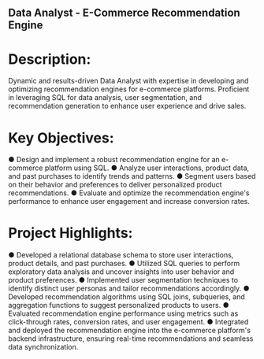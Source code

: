 ## Data Analyst - E-Commerce Recommendation Engine

# Description: 

Dynamic and results-driven Data Analyst with expertise in developing and optimizing recommendation engines for e-commerce platforms. Proficient in leveraging SQL for data analysis, user segmentation, and recommendation generation to enhance user experience and drive sales.

# Key Objectives:

●	Design and implement a robust recommendation engine for an e-commerce platform using SQL.
●	Analyze user interactions, product data, and past purchases to identify trends and patterns.
●	Segment users based on their behavior and preferences to deliver personalized product recommendations.
●	Evaluate and optimize the recommendation engine's performance to enhance user engagement and increase conversion rates.

# Project Highlights:

●	Developed a relational database schema to store user interactions, product details, and past purchases.
●	Utilized SQL queries to perform exploratory data analysis and uncover insights into user behavior and product preferences.
●	Implemented user segmentation techniques to identify distinct user personas and tailor recommendations accordingly.
●	Developed recommendation algorithms using SQL joins, subqueries, and aggregation functions to suggest personalized products to users.
●	Evaluated recommendation engine performance using metrics such as click-through rates, conversion rates, and user engagement.
●	Integrated and deployed the recommendation engine into the e-commerce platform's backend infrastructure, ensuring real-time recommendations and seamless data synchronization.
